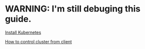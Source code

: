 # WARNING: I'm still debuging this guide.

[Install Kubernetes](install_kubernetes.md)

[How to control cluster from client](client.md)
